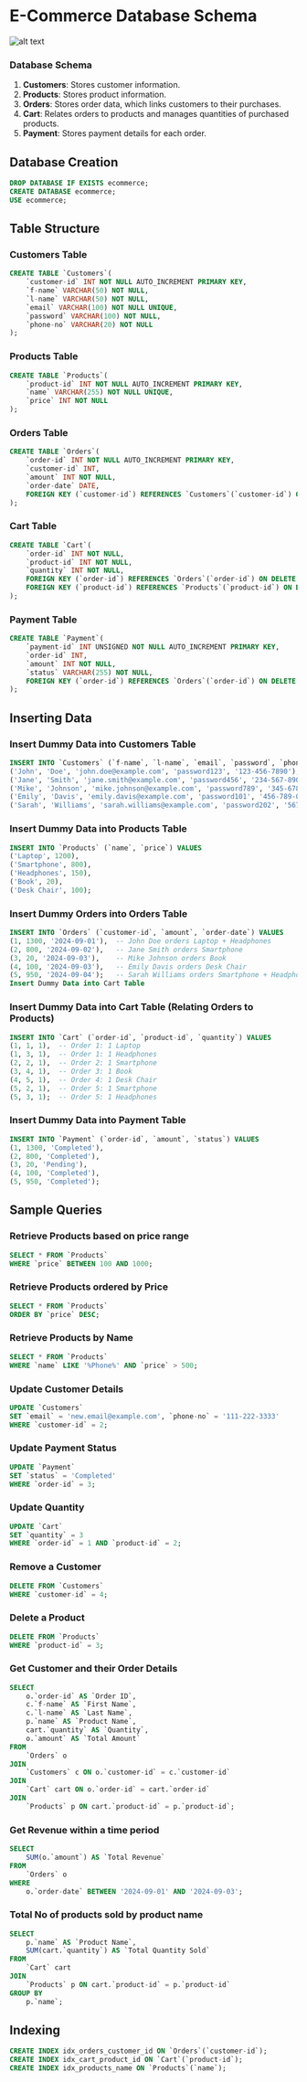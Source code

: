 
# E-Commerce Database Schema

![alt text](draw-image-export-2024-09-10.png)

### Database Schema

1. **Customers**: Stores customer information.
2. **Products**: Stores product information.
3. **Orders**: Stores order data, which links customers to their purchases.
4. **Cart**: Relates orders to products and manages quantities of purchased products.
5. **Payment**: Stores payment details for each order.

## Database Creation

```sql
DROP DATABASE IF EXISTS ecommerce;
CREATE DATABASE ecommerce;
USE ecommerce;
```

## Table Structure

### Customers Table
```sql
CREATE TABLE `Customers`(
    `customer-id` INT NOT NULL AUTO_INCREMENT PRIMARY KEY,
    `f-name` VARCHAR(50) NOT NULL,
    `l-name` VARCHAR(50) NOT NULL,
    `email` VARCHAR(100) NOT NULL UNIQUE,
    `password` VARCHAR(100) NOT NULL,
    `phone-no` VARCHAR(20) NOT NULL
);
```

### Products Table
```sql
CREATE TABLE `Products`(
    `product-id` INT NOT NULL AUTO_INCREMENT PRIMARY KEY,
    `name` VARCHAR(255) NOT NULL UNIQUE,
    `price` INT NOT NULL
);
```

### Orders Table
```sql
CREATE TABLE `Orders`(
    `order-id` INT NOT NULL AUTO_INCREMENT PRIMARY KEY,
    `customer-id` INT,
    `amount` INT NOT NULL,
    `order-date` DATE,
    FOREIGN KEY (`customer-id`) REFERENCES `Customers`(`customer-id`) ON DELETE CASCADE
);
```

### Cart Table
```sql
CREATE TABLE `Cart`(
    `order-id` INT NOT NULL,
    `product-id` INT NOT NULL,
    `quantity` INT NOT NULL,
    FOREIGN KEY (`order-id`) REFERENCES `Orders`(`order-id`) ON DELETE CASCADE,
    FOREIGN KEY (`product-id`) REFERENCES `Products`(`product-id`) ON DELETE CASCADE
);
```

### Payment Table
```sql
CREATE TABLE `Payment`(
    `payment-id` INT UNSIGNED NOT NULL AUTO_INCREMENT PRIMARY KEY,
    `order-id` INT,
    `amount` INT NOT NULL,
    `status` VARCHAR(255) NOT NULL,
    FOREIGN KEY (`order-id`) REFERENCES `Orders`(`order-id`) ON DELETE CASCADE
);
```

## Inserting Data

### Insert Dummy Data into Customers Table
```sql
INSERT INTO `Customers` (`f-name`, `l-name`, `email`, `password`, `phone-no`) VALUES
('John', 'Doe', 'john.doe@example.com', 'password123', '123-456-7890'),
('Jane', 'Smith', 'jane.smith@example.com', 'password456', '234-567-8901'),
('Mike', 'Johnson', 'mike.johnson@example.com', 'password789', '345-678-9012'),
('Emily', 'Davis', 'emily.davis@example.com', 'password101', '456-789-0123'),
('Sarah', 'Williams', 'sarah.williams@example.com', 'password202', '567-890-1234');
```

### Insert Dummy Data into Products Table
```sql
INSERT INTO `Products` (`name`, `price`) VALUES
('Laptop', 1200),
('Smartphone', 800),
('Headphones', 150),
('Book', 20),
('Desk Chair', 100);
```

### Insert Dummy Orders into Orders Table
```sql
INSERT INTO `Orders` (`customer-id`, `amount`, `order-date`) VALUES
(1, 1300, '2024-09-01'),  -- John Doe orders Laptop + Headphones
(2, 800, '2024-09-02'),   -- Jane Smith orders Smartphone
(3, 20, '2024-09-03'),    -- Mike Johnson orders Book
(4, 100, '2024-09-03'),   -- Emily Davis orders Desk Chair
(5, 950, '2024-09-04');   -- Sarah Williams orders Smartphone + Headphones
Insert Dummy Data into Cart Table
```

### Insert Dummy Data into Cart Table (Relating Orders to Products)
```sql
INSERT INTO `Cart` (`order-id`, `product-id`, `quantity`) VALUES
(1, 1, 1),  -- Order 1: 1 Laptop
(1, 3, 1),  -- Order 1: 1 Headphones
(2, 2, 1),  -- Order 2: 1 Smartphone
(3, 4, 1),  -- Order 3: 1 Book
(4, 5, 1),  -- Order 4: 1 Desk Chair
(5, 2, 1),  -- Order 5: 1 Smartphone
(5, 3, 1);  -- Order 5: 1 Headphones
```

### Insert Dummy Data into Payment Table
```sql
INSERT INTO `Payment` (`order-id`, `amount`, `status`) VALUES
(1, 1300, 'Completed'),
(2, 800, 'Completed'),
(3, 20, 'Pending'),
(4, 100, 'Completed'),
(5, 950, 'Completed');
```

## Sample Queries

### Retrieve Products based on price range
```sql
SELECT * FROM `Products`
WHERE `price` BETWEEN 100 AND 1000;
```

### Retrieve Products ordered by Price
```sql
SELECT * FROM `Products`
ORDER BY `price` DESC;
```

### Retrieve Products by Name
```sql
SELECT * FROM `Products`
WHERE `name` LIKE '%Phone%' AND `price` > 500;
```

### Update Customer Details
```sql
UPDATE `Customers`
SET `email` = 'new.email@example.com', `phone-no` = '111-222-3333'
WHERE `customer-id` = 2;
```

### Update Payment Status
```sql
UPDATE `Payment`
SET `status` = 'Completed'
WHERE `order-id` = 3;
```

### Update Quantity
```sql
UPDATE `Cart`
SET `quantity` = 3
WHERE `order-id` = 1 AND `product-id` = 2;
```

### Remove a Customer
```sql
DELETE FROM `Customers`
WHERE `customer-id` = 4;
```

### Delete a Product
```sql
DELETE FROM `Products`
WHERE `product-id` = 3;
```

### Get Customer and their Order Details
```sql
SELECT 
    o.`order-id` AS `Order ID`, 
    c.`f-name` AS `First Name`, 
    c.`l-name` AS `Last Name`, 
    p.`name` AS `Product Name`, 
    cart.`quantity` AS `Quantity`, 
    o.`amount` AS `Total Amount`
FROM 
    `Orders` o
JOIN 
    `Customers` c ON o.`customer-id` = c.`customer-id`
JOIN 
    `Cart` cart ON o.`order-id` = cart.`order-id`
JOIN 
    `Products` p ON cart.`product-id` = p.`product-id`;
```
### Get Revenue within a time period
```sql
SELECT 
    SUM(o.`amount`) AS `Total Revenue`
FROM 
    `Orders` o
WHERE 
    o.`order-date` BETWEEN '2024-09-01' AND '2024-09-03';
```
### Total No of products sold by product name
```sql
SELECT 
    p.`name` AS `Product Name`, 
    SUM(cart.`quantity`) AS `Total Quantity Sold`
FROM 
    `Cart` cart
JOIN 
    `Products` p ON cart.`product-id` = p.`product-id`
GROUP BY 
    p.`name`;
```

## Indexing
```sql
CREATE INDEX idx_orders_customer_id ON `Orders`(`customer-id`);
CREATE INDEX idx_cart_product_id ON `Cart`(`product-id`);
CREATE INDEX idx_products_name ON `Products`(`name`);
```

